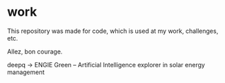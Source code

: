 # work

This repository was made for code, which is used at my work, challenges, etc.

Allez, bon courage.

deepq -> ENGIE Green – Artificial Intelligence explorer in solar energy management
